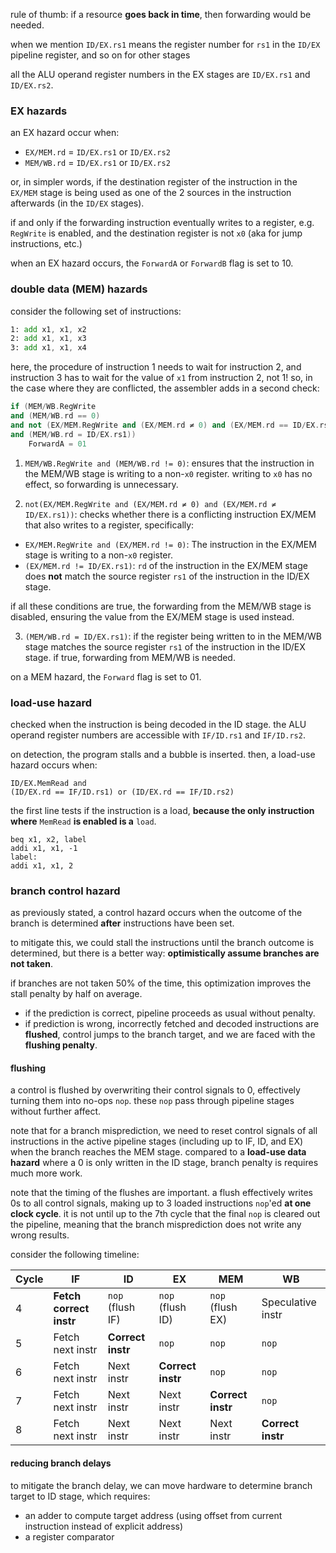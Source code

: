 rule of thumb: if a resource **goes back in time**, then forwarding would be needed.

when we mention `ID/EX.rs1` means the register number for `rs1` in the `ID/EX` pipeline register, and so on for other stages

all the ALU operand register numbers in the EX stages are `ID/EX.rs1` and `ID/EX.rs2`.
### EX hazards
an EX hazard occur when:
- `EX/MEM.rd` = `ID/EX.rs1` or `ID/EX.rs2`
- `MEM/WB.rd` = `ID/EX.rs1` or `ID/EX.rs2`

or, in simpler words, if the destination register of the instruction in the `EX/MEM` stage is being used as one of the 2 sources in the instruction afterwards (in the `ID/EX` stages).

if and only if the forwarding instruction eventually writes to a register, e.g. `RegWrite` is enabled, and the destination register is not `x0` (aka for jump instructions, etc.)

when an EX hazard occurs, the `ForwardA` or `ForwardB` flag is set to 10.
### double data (MEM) hazards
consider the following set of instructions:

```asm
1: add x1, x1, x2
2: add x1, x1, x3
3: add x1, x1, x4
```

here, the procedure of instruction 1 needs to wait for instruction 2, and instruction 3 has to wait for the value of `x1` from instruction 2, not 1! so, in the case where they are conflicted, the assembler adds in a second check:

```cpp
if (MEM/WB.RegWrite
and (MEM/WB.rd == 0)
and not (EX/MEM.RegWrite and (EX/MEM.rd ≠ 0) and (EX/MEM.rd == ID/EX.rs1))
and (MEM/WB.rd = ID/EX.rs1))
    ForwardA = 01
```

1. `MEM/WB.RegWrite and (MEM/WB.rd != 0)`:
ensures that the instruction in the MEM/WB stage is writing to a non-`x0` register. writing to `x0` has no effect, so forwarding is unnecessary.

2. `not(EX/MEM.RegWrite and (EX/MEM.rd ≠ 0) and (EX/MEM.rd ≠ ID/EX.rs1))`:
checks whether there is a conflicting instruction EX/MEM that also writes to a register, specifically:
- `EX/MEM.RegWrite and (EX/MEM.rd != 0)`: The instruction in the EX/MEM stage is writing to a non-`x0` register.
- `(EX/MEM.rd != ID/EX.rs1)`: `rd` of the instruction in the EX/MEM stage does **not** match the source register `rs1` of the instruction in the ID/EX stage.

if all these conditions are true, the forwarding from the MEM/WB stage is disabled, ensuring the value from the EX/MEM stage is used instead.

3. `(MEM/WB.rd = ID/EX.rs1)`:
if the register being written to in the MEM/WB stage matches the source register `rs1` of the instruction in the ID/EX stage. if true, forwarding from MEM/WB is needed.

on a MEM hazard, the `Forward` flag is set to 01.

### load-use hazard
checked when the instruction is being decoded in the ID stage. the ALU operand register numbers are accessible with `IF/ID.rs1` and `IF/ID.rs2`. 

on detection, the program stalls and a bubble is inserted. then, a load-use hazard occurs when:

```
ID/EX.MemRead and
(ID/EX.rd == IF/ID.rs1) or (ID/EX.rd == IF/ID.rs2)
```

the first line tests if the instruction is a load, **because the only instruction where** `MemRead` **is enabled is a** `load`.

```
beq x1, x2, label
addi x1, x1, -1
label:
addi x1, x1, 2
```

### branch control hazard
as previously stated, a control hazard occurs when the outcome of the branch is determined **after** instructions have been set. 

to mitigate this, we could stall the instructions until the branch outcome is determined, but there is a better way: **optimistically assume branches are not taken**.

if branches are not taken 50% of the time, this optimization improves the stall penalty by half on average.
- if the prediction is correct, pipeline proceeds as usual without penalty.
- if prediction is wrong, incorrectly fetched and decoded instructions are **flushed**, control jumps to the branch target, and we are faced with the **flushing penalty**.

#### flushing
a control is flushed by overwriting their control signals to 0, effectively turning them into no-ops `nop`. these `nop` pass through pipeline stages without further affect.

note that for a branch misprediction, we need to reset control signals of all instructions in the active pipeline stages (including up to IF, ID, and EX) when the branch reaches the MEM stage. compared to a **load-use data hazard** where a 0 is only written in the ID stage, branch penalty is requires much more work.

note that the timing of the flushes are important. a flush effectively writes 0s to all control signals, making up to 3 loaded instructions `nop`'ed **at one clock cycle**. it is not until up to the 7th cycle that the final `nop` is cleared out the pipeline, meaning that the branch misprediction does not write any wrong results.

consider the following timeline:

| **Cycle** | **IF**                  | **ID**            | **EX**            | **MEM**           | **WB**            |
| --------- | ----------------------- | ----------------- | ----------------- | ----------------- | ----------------- |
| 4         | **Fetch correct instr** | `nop` (flush IF)  | `nop` (flush ID)  | `nop` (flush EX)  | Speculative instr |
| 5         | Fetch next instr        | **Correct instr** | `nop`             | `nop`             | `nop`             |
| 6         | Fetch next instr        | Next instr        | **Correct instr** | `nop`             | `nop`             |
| 7         | Fetch next instr        | Next instr        | Next instr        | **Correct instr** | `nop`             |
| 8         | Fetch next instr        | Next instr        | Next instr        | Next instr        | **Correct instr** |
#### reducing branch delays
to mitigate the branch delay, we can move hardware to determine branch target to ID stage, which requires:
- an adder to compute target address (using offset from current instruction instead of explicit address)
- a register comparator
